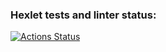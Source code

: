 ### Hexlet tests and linter status:
[![Actions Status](https://github.com/ilya99tom/data-analytics-project-92/actions/workflows/hexlet-check.yml/badge.svg)](https://github.com/ilya99tom/data-analytics-project-92/actions)